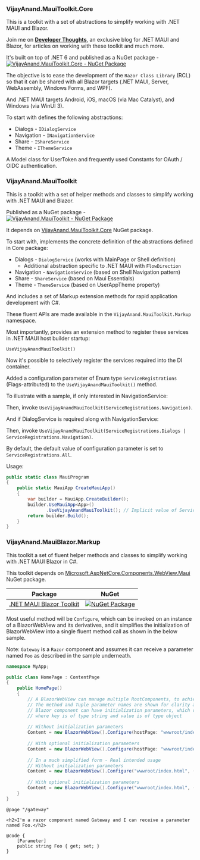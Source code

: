 ### VijayAnand.MauiToolkit.Core

This is a toolkit with a set of abstractions to simplify working with .NET MAUI and Blazor.

Join me on [**Developer Thoughts**](https://egvijayanand.in/), an exclusive blog for .NET MAUI and Blazor, for articles on working with these toolkit and much more.

It's built on top of .NET 6 and published as a NuGet package - [![VijayAnand.MauiToolkit.Core - NuGet Package](https://badgen.net/nuget/v/VijayAnand.MauiToolkit.Core/)](https://www.nuget.org/packages/VijayAnand.MauiToolkit.Core/)

The objective is to ease the development of the `Razor Class Library` (RCL) so that it can be shared with all Blazor targets (.NET MAUI, Server, WebAssembly, Windows Forms, and WPF).

And .NET MAUI targets Android, iOS, macOS (via Mac Catalyst), and Windows (via WinUI 3).

To start with defines the following abstractions:

* Dialogs - `IDialogService`
* Navigation - `INavigationService`
* Share - `IShareService`
* Theme - `IThemeService`

A Model class for UserToken and frequently used Constants for OAuth / OIDC authentication.

### VijayAnand.MauiToolkit

This is a toolkit with a set of helper methods and classes to simplify working with .NET MAUI and Blazor.

Published as a NuGet package - [![VijayAnand.MauiToolkit - NuGet Package](https://badgen.net/nuget/v/VijayAnand.MauiToolkit/)](https://www.nuget.org/packages/VijayAnand.MauiToolkit/)

It depends on [VijayAnand.MauiToolkit.Core](https://www.nuget.org/packages/VijayAnand.MauiToolkit.Core/) NuGet package.

To start with, implements the concrete definition of the abstractions defined in Core package:

* Dialogs - `DialogService` (works with MainPage or Shell definition)
  - Additional abstraction specific to .NET MAUI with `FlowDirection`
* Navigation - `NavigationService` (based on Shell Navigation pattern)
* Share - `ShareService` (based on Maui Essentials)
* Theme - `ThemeService` (based on UserAppTheme property)

And includes a set of Markup extension methods for rapid application development with C#.

These fluent APIs are made available in the `VijayAnand.MauiToolkit.Markup` namespace.

Most importantly, provides an extension method to register these services in .NET MAUI host builder startup:

`UseVijayAnandMauiToolkit()`

Now it's possible to selectively register the services required into the DI container.

Added a configuration parameter of Enum type `ServiceRegistrations` (Flags-attributed) to the `UseVijayAnandMauiToolkit()` method.

To illustrate with a sample, if only interested in NavigationService:

Then, invoke `UseVijayAnandMauiToolkit(ServiceRegistrations.Navigation)`.

And if DialogService is required along with NavigationService:

Then, invoke `UseVijayAnandMauiToolkit(ServiceRegistrations.Dialogs | ServiceRegistrations.Navigation)`.

By default, the default value of configuration parameter is set to `ServiceRegistrations.All`.

Usage:

```cs
public static class MauiProgram
{
    public static MauiApp CreateMauiApp()
    {
        var builder = MauiApp.CreateBuilder();
        builder.UseMauiApp<App>()
               .UseVijayAnandMauiToolkit(); // Implicit value of ServiceRegistrations.All passed as configuration parameter
        return builder.Build();
    }
}
```

### VijayAnand.MauiBlazor.Markup

This toolkit a set of fluent helper methods and classes to simplify working with .NET MAUI Blazor in C#.

This toolkit depends on [Microsoft.AspNetCore.Components.WebView.Maui](https://www.nuget.org/packages/Microsoft.AspNetCore.Components.WebView.Maui) NuGet package.

|Package|NuGet|
|:---:|:---:|
[.NET MAUI Blazor Toolkit](https://www.nuget.org/packages/VijayAnand.MauiBlazor.Markup/)|[![NuGet Package](https://badgen.net/nuget/v/VijayAnand.MauiBlazor.Markup/)](https://www.nuget.org/packages/VijayAnand.MauiBlazor.Markup/)

Most useful method will be `Configure`, which can be invoked on an instance of a BlazorWebView and its derivatives, and it simplifies the initialization of BlazorWebView into a single fluent method call as shown in the below sample.

Note: `Gateway` is a `Razor` component and assumes it can receive a parameter named `Foo` as described in the sample underneath.

```CS
namespace MyApp;

public class HomePage : ContentPage
{
    public HomePage()
    {
        // A BlazorWebView can manage multiple RootComponents, to achieve this, define another Tuple with values of that component        
        // The method and Tuple parameter names are shown for clarity and it's optional
        // Blazor component can have initialization parameters, which can be supplied thro parameters, a dictionary of keyValues 
        // where key is of type string and value is of type object
        
        // Without initialization parameters
        Content = new BlazorWebView().Configure(hostPage: "wwwroot/index.html", (selector: "#app", componentType: typeof(Gateway), parameters: null));
        
        // With optional initialization parameters
        Content = new BlazorWebView().Configure(hostPage: "wwwroot/index.html", (selector: "#app", componentType: typeof(Gateway), parameters: new Dictionary<string, object?> { [nameof(Gateway.Foo)] = "Bar" }));
        
        // In a much simplified form - Real intended usage        
        // Without initialization parameters
        Content = new BlazorWebView().Configure("wwwroot/index.html", ("#app", typeof(Gateway), null));
        
        // With optional initialization parameters
        Content = new BlazorWebView().Configure("wwwroot/index.html", ("#app", typeof(Gateway), new Dictionary<string, object?> { [nameof(Gateway.Foo)] = "Bar" }));
    }
}
```
```razor
@page "/gateway"

<h2>I'm a razor component named Gateway and I can receive a parameter named Foo.</h2>

@code {
    [Parameter]
    public string Foo { get; set; }
}
```
<!--
```CS
// For brevity, only the necessary code is made available. This can be nested anywhere a View can be defined
// The method and Tuple parameter names are shown for clarity and it's optional
// A BlazorWebView can manage multiple RootComponents, to achieve this, define another Tuple with values of that component
// Blazor component can have initialization parameters, which can be supplied thro parameters, a dictionary of keyValues 
// where key is of type string and value is of type object
new BlazorWebView().Configure(hostPage: "wwwroot/index.html", (selector: "#app", componentType: typeof(Gateway), parameters: null))
// Another example with component initialization parameters
new BlazorWebView().Configure(hostPage: "wwwroot/index.html", (selector: "#app", componentType: typeof(Gateway), parameters: new Dictionary<string, object?> { ["Foo"] = "Bar" }))
```
-->
